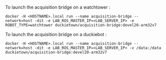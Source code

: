 

To launch the acquisition bridge on a watchtower : 

```
docker -H <HOSTNAME>.local run --name acquisition-bridge --network=host -dit -e LAB_ROS_MASTER_IP=<LAB_SERVER_IP> -e ROBOT_TYPE=watchtower duckietown/acquisition-bridge:devel20-arm32v7
```

To launch the acquisition bridge on a duckiebot : 

```
docker -H <HOSTNAME>.local run --name acquisition-bridge --network=host -dit -e LAB_ROS_MASTER_IP=<LAB_SERVER_IP> -v /data:/data duckietown/acquisition-bridge:devel20-arm32v7
```